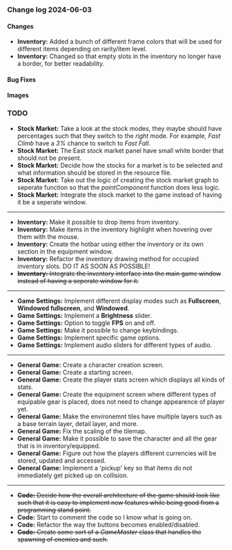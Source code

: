 ### Change log 2024-06-03

#### Changes

- **Inventory:** Added a bunch of different frame colors that will be used for different items depending on rarity/item level.
- **Inventory:** Changed so that empty slots in the inventory no longer have a border, for better readability.

#### Bug Fixes

#### Images

### TODO

- **Stock Market:** Take a look at the stock modes, they maybe should have percentages such that they switch to the *right* mode. For example, *Fast Climb* have a *3%* chance to switch to *Fast Fall*.
- **Stock Market:** The East stock market panel have small white border that should not be present.
- **Stock Market:** Decide how the stocks for a market is to be selected and what information should be stored in the resource file.
- **Stock Market:** Take out the logic of creating the stock market graph to seperate function so that the *paintComponent* function does less logic.
- **Stock Market:** Integrate the stock market to the game instead of having it be a seperate window.

---

- **Inventory:** Make it possible to drop items from inventory.
- **Inventory:** Make items in the inventory highlight when hovering over them with the mouse.
- **Inventory:** Create the hotbar using either the inventory or its own section in the equipment window.
- **Inventory:** Refactor the inventory drawing method for occupied inventory slots. DO IT AS SOON AS POSSIBLE!
- ~~**Inventory:** Integrate the inventory interface into the main game window instead of having a seperate window for it.~~

---

- **Game Settings:** Implement different display modes such as **Fullscreen**, **Windowed fullscreen**, and **Windowed**.
- **Game Settings:** Implement a **Brightness** slider.
- **Game Settings:** Option to toggle **FPS** on and off.
- **Game Settings:** Make it possible to change keybindings.
- **Game Settings:** Implement specific game options.
- **Game Settings:** Implement audio sliders for different types of audio.

---

- **General Game:** Create a character creation screen.
- **General Game:** Create a starting screen.
- **General Game:** Create the player stats screen which displays all kinds of stats.
- **General Game:** Create the equipment screen where different types of equipable gear is placed, does not need to change appearence of player yet.
- **General Game:** Make the environemnt tiles have multiple layers such as a base terrain layer, detail layer, and more.
- **General Game:** Fix the scaling of the tilemap.
- **General Game:** Make it possible to save the character and all the gear that is in inventory/equipped.
- **General Game:** Figure out how the players different currencies will be stored, updated and accessed.
- **General Game:** Implement a 'pickup' key so that items do not immediately get picked up on collision.

---

- ~~**Code:** Decide how the overall architecture of the game should look like such that it is easy to implement new features while being good from a programming stand point.~~
- **Code:** Start to comment the code so I know what is going on.
- **Code:** Refactor the way the buttons becomes enabled/disabled.
- ~~**Code:** Create some sort of a *GameMaster* class that handles the spawning of enemies and such.~~
